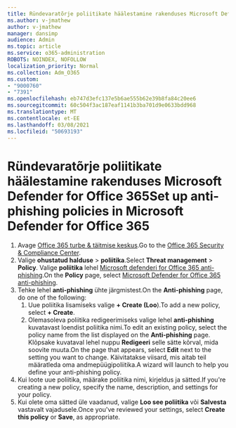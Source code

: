 ```yaml
---
title: Ründevaratõrje poliitikate häälestamine rakenduses Microsoft Defender for Office 365
ms.author: v-jmathew
author: v-jmathew
manager: dansimp
audience: Admin
ms.topic: article
ms.service: o365-administration
ROBOTS: NOINDEX, NOFOLLOW
localization_priority: Normal
ms.collection: Adm_O365
ms.custom:
- "9000760"
- "7391"
ms.openlocfilehash: eb747d3efc137e5b6ae555b62e39b8fa84c20ee6
ms.sourcegitcommit: 60c504f3ac187eaf1141b3ba701d9e0633bdd968
ms.translationtype: MT
ms.contentlocale: et-EE
ms.lasthandoff: 03/08/2021
ms.locfileid: "50693193"
---
```

# <a name="set-up-anti-phishing-policies-in-microsoft-defender-for-office-365"></a><span data-ttu-id="61a16-102">Ründevaratõrje poliitikate häälestamine rakenduses Microsoft Defender for Office 365</span><span class="sxs-lookup"><span data-stu-id="61a16-102">Set up anti-phishing policies in Microsoft Defender for Office 365</span></span>

1. <span data-ttu-id="61a16-103">Avage [Office 365 turbe & täitmise keskus](https://go.microsoft.com/fwlink/p/?linkid=2077143).</span><span class="sxs-lookup"><span data-stu-id="61a16-103">Go to the [Office 365 Security & Compliance Center](https://go.microsoft.com/fwlink/p/?linkid=2077143).</span></span>
2. <span data-ttu-id="61a16-104">Valige **ohustatud halduse**  >  **poliitika**.</span><span class="sxs-lookup"><span data-stu-id="61a16-104">Select **Threat management** > **Policy**.</span></span> <span data-ttu-id="61a16-105">Valige **poliitika** lehel [Microsoft defenderi for Office 365 anti-phishing](https://go.microsoft.com/fwlink/?linkid=2101369).</span><span class="sxs-lookup"><span data-stu-id="61a16-105">On the **Policy** page, select [Microsoft Defender for Office 365 anti-phishing](https://go.microsoft.com/fwlink/?linkid=2101369).</span></span>
3. <span data-ttu-id="61a16-106">Tehke lehel **anti-phishing** ühte järgmistest.</span><span class="sxs-lookup"><span data-stu-id="61a16-106">On the **Anti-phishing** page, do one of the following:</span></span>
    1. <span data-ttu-id="61a16-107">Uue poliitika lisamiseks valige **+ Create (Loo**).</span><span class="sxs-lookup"><span data-stu-id="61a16-107">To add a new policy, select **+ Create**.</span></span>
    1. <span data-ttu-id="61a16-108">Olemasoleva poliitika redigeerimiseks valige lehel **anti-phishing** kuvatavast loendist poliitika nimi.</span><span class="sxs-lookup"><span data-stu-id="61a16-108">To edit an existing policy, select the policy name from the list displayed on the **Anti-phishing** page.</span></span> <span data-ttu-id="61a16-109">Klõpsake kuvataval lehel nuppu **Redigeeri** selle sätte kõrval, mida soovite muuta.</span><span class="sxs-lookup"><span data-stu-id="61a16-109">On the page that appears, select **Edit** next to the setting you want to change.</span></span> <span data-ttu-id="61a16-110">Käivitatakse viisard, mis aitab teil määratleda oma andmepüügipoliitika.</span><span class="sxs-lookup"><span data-stu-id="61a16-110">A wizard will launch to help you define your anti-phishing policy.</span></span>
4. <span data-ttu-id="61a16-111">Kui loote uue poliitika, määrake poliitika nimi, kirjeldus ja sätted.</span><span class="sxs-lookup"><span data-stu-id="61a16-111">If you're creating a new policy, specify the name, description, and settings for your policy.</span></span>
5. <span data-ttu-id="61a16-112">Kui olete oma sätted üle vaadanud, valige **Loo see poliitika** või **Salvesta** vastavalt vajadusele.</span><span class="sxs-lookup"><span data-stu-id="61a16-112">Once you've reviewed your settings, select **Create this policy** or **Save**, as appropriate.</span></span>
